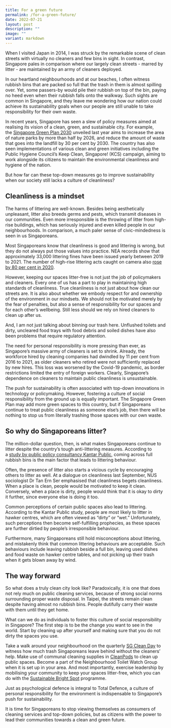 ```yaml
---
title: For a green future
permalink: /for-a-green-future/
date: 2022-07-21
layout: post
description: ""
image: ""
variant: markdown
---
```

<p>When I visited Japan in 2014, I was struck by the remarkable scene of clean streets with virtually no cleaners and few bins in sight. In contrast, Singapore pales in comparison where our largely clean streets - marred by litter - are maintained by an army of cleaners deployed.</p>
<p>In our heartland neighbourhoods and at our beaches, I often witness rubbish bins that are packed so full that the trash in them is almost spilling over. Yet, some passers-by would pile their rubbish on top of the bin, paying no heed even when their rubbish falls onto the walkway. Such sights are common in Singapore, and they leave me wondering how our nation could achieve its sustainability goals when our people are still unable to take responsibility for their own waste.</p>
<p>In recent years, Singapore has seen a slew of policy measures aimed at realising its vision of a clean, green, and sustainable city. For example, the&nbsp;<a title="Singapore Green Plan 2030" data-sf-ec-="" href="https://www.greenplan.gov.sg/key-focus-areas/key-targets">Singapore Green Plan 2030</a>&nbsp;unveiled last year aims to increase the area of nature parks by more than half by 2026, and reduce the amount of waste that goes into the landfill by 30 per cent by 2030. The country has also seen implementations of various clean and green initiatives including the Public Hygiene Council’s Keep Clean, Singapore! (KCS) campaign, aiming to work alongside its citizens to maintain the environmental cleanliness and hygiene of the nation.</p>
<p>But how far can these top-down measures go to improve sustainability when our society still lacks a culture of cleanliness?</p>
<h2>Cleanliness is a mindset</h2>
<p>The harms of littering are well-known. Besides being aesthetically unpleasant, litter also breeds germs and pests, which transmit diseases in our communities. Even more irresponsible is the throwing of litter from high-rise buildings, which has seriously injured and even killed people in our neighbourhoods. In comparison, a much paler sense of civic-mindedness is seen in us Singaporeans.</p>
<p>Most Singaporeans know that cleanliness is good and littering is wrong, but they do not always put those values into practice. NEA records show that approximately 33,000 littering fines have been issued yearly between 2019 to 2021. The number of high-rise littering acts caught on camera also&nbsp;<a title="rose by 80 per cent in 2020" data-sf-ec-="" href="https://www.straitstimes.com/singapore/more-tickets-issued-in-2020-for-smoking-in-hdb-common-areas-high-rise-littering">rose by 80 per cent in 2020</a>.</p>
<p>However, keeping our spaces litter-free is not just the job of policymakers and cleaners. Every one of us has a part to play in maintaining high standards of cleanliness. True cleanliness is not just about how clean our streets are. It is also about whether we embody respect for and ownership of the environment in our mindsets. We should not be motivated merely by the fear of penalties, but also a sense of responsibility for our spaces and for each other’s wellbeing. Still less should we rely on hired cleaners to clean up after us.</p>
<p>And, I am not just talking about binning our trash here. Unflushed toilets and dirty, uncleared food trays with food debris and soiled dishes have also been problems that require regulatory attention.</p>
<p>The need for personal responsibility is more pressing than ever, as Singapore’s massive army of cleaners is set to shrink. Already, the workforce hired by cleaning companies had dwindled by 11 per cent from 2016 to 2021, as older cleaners who retired were not sufficiently replaced by new hires. This loss was worsened by the Covid-19 pandemic, as border restrictions limited the entry of foreign workers. Clearly, Singapore’s dependence on cleaners to maintain public cleanliness is unsustainable.</p>
<p>The push for sustainability is often associated with top-down innovations in technology or policymaking. However, fostering a culture of social responsibility from the ground up is equally important. The Singapore Green Plan may add more green spaces to this country, but if Singaporeans continue to treat public cleanliness as someone else’s job, then there will be nothing to stop us from literally trashing those spaces with our own waste.</p>
<h2>So why do Singaporeans litter?</h2>
<p>The million-dollar question, then, is what makes Singaporeans continue to litter despite the country’s tough anti-littering measures. According to a&nbsp;<a title="study by public policy consultancy Kantar Public" data-sf-ec-="" href="https://kantar.turtl.co/story/public-journal-04/page/9/6?utm_source=global%20web&amp;utm_medium=website&amp;utm_campaign=PUBLIC%2004&amp;utm_id=PUBLIC%20Journal%20">study by public policy consultancy Kantar Public</a>, coming across full rubbish bins is the main factor that leads to littering behaviour.</p>
<p>Often, the presence of litter also starts a vicious cycle by encouraging others to litter as well. At a dialogue on cleanliness last September, NUS sociologist Dr Tan Ern Ser emphasised that cleanliness begets cleanliness. When a place is clean, people would be motivated to keep it clean. Conversely, when a place is dirty, people would think that it is okay to dirty it further, since everyone else is doing it too.</p>
<p>Common perceptions of certain public spaces also lead to littering. According to the Kantar Public study, people are most likely to litter in hawker centres, which are often viewed as “dirty” or “wet.” Unfortunately, such perceptions then become self-fulfilling prophecies, as these spaces are further dirtied by people’s irresponsible behaviour.</p>
<p>Furthermore, many Singaporeans still hold misconceptions about littering, and mistakenly think that common littering behaviours are acceptable. Such behaviours include leaving rubbish beside a full bin, leaving used dishes and food waste on hawker centre tables, and not picking up their trash when it gets blown away by wind.</p>
<h2>The way forward</h2>
<p>So what does a truly clean city look like? Paradoxically, it is one that does not rely much on public cleaning services, because of strong social norms surrounding proper waste disposal. In Taipei, the streets remain clean despite having almost no rubbish bins. People dutifully carry their waste with them until they get home.</p>
<p>What can we do as individuals to foster this culture of social responsibility in Singapore? The first step is to be the change you want to see in the world. Start by cleaning up after yourself and making sure that you do not dirty the spaces you use.</p>
<p>Take a walk around your neighbourhood on the quarterly&nbsp;<a title="SG Clean Day" href="/initiatives/sgcleanday">SG Clean Day</a>&nbsp;to witness how much trash Singaporeans leave behind without the cleaners’ help. Make use of communal cleaning supplies in&nbsp;<a title="CleanPods" href="/resources/cleanpod">CleanPods</a>&nbsp;to clean up public spaces. Become a part of the Neighbourhood Toilet Watch Group when it is set up in your area. And most importantly, exercise leadership by mobilising your community to keep your spaces litter-free, which you can do with the&nbsp;<a title="Sustainable Bright Spot" href="/initiatives/sustainable-bright-spot">Sustainable Bright Spot</a>&nbsp;programme.</p>
<p>Just as psychological defence is integral to Total Defence, a culture of personal responsibility for the environment is indispensable to Singapore’s push for sustainability.</p>
<p>It is time for Singaporeans to stop viewing themselves as consumers of cleaning services and top-down policies, but as citizens with the power to lead their communities towards a clean and green future.</p>